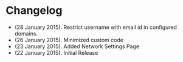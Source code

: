 # Changelog

* (28 January 2015). Restrict username with email id in configured domains.
* (26 January 2015). Minimized custom code
* (23 January 2015). Added Network Settings Page
* (22 January 2015). Initial Release